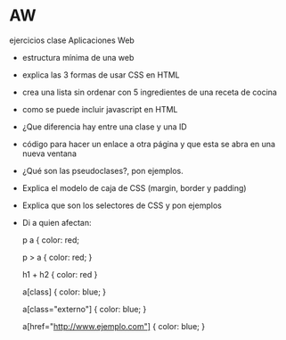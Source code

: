# AW
ejercicios clase Aplicaciones Web

- estructura mínima de una web
- explica las 3 formas de usar CSS en HTML
- crea una lista sin ordenar con 5 ingredientes de una receta de cocina
- como se puede incluir javascript en HTML
- ¿Que diferencia hay entre una clase y una ID
- código para hacer un enlace a otra página y que esta se abra en una nueva ventana
- ¿Qué son las pseudoclases?, pon ejemplos.
- Explica el modelo de caja de CSS (margin, border y padding)
- Explica que son los selectores de CSS y pon ejemplos
- Di a quien afectan:

    p a { color: red;

    p > a { color: red; }

    h1 + h2 { color: red }

    a[class] { color: blue; }

    a[class="externo"] { color: blue; }

    a[href="http://www.ejemplo.com"] { color: blue; }
